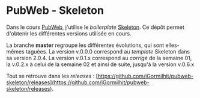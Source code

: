 # PubWeb - Skeleton

Dans le cours [PubWeb](https://github.com/iGormilhit/pubweb/), j'utilise le *boilerplate* [Skeleton](http://getskeleton.com). Ce dépôt permet d'obtenir les différentes versions utilisée en cours.

La branche **master** regroupe les différentes évolutions, qui sont elles-mêmes taguées. La version v.0.0.0 correspond au *template* Skeleton dans sa version 2.0.4. La version v.0.1.x correspond au *corrigé* de la semaine 01, la v.0.2.x à celui de la semaine 02 et ainsi de suite, jusqu'à la version v.0.6.x

Tout se retrouve dans les *releases* : [https://github.com/iGormilhit/pubweb-skeleton/releases](https://github.com/iGormilhit/pubweb-skeleton/releases).
